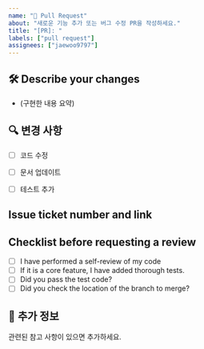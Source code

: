 ```yaml
---
name: "🔀 Pull Request"
about: "새로운 기능 추가 또는 버그 수정 PR을 작성하세요."
title: "[PR]: "
labels: ["pull request"]
assignees: ["jaewoo9797"]
---
```


## 🛠 Describe your changes
- (구현한 내용 요약)

## 🔍 변경 사항
- [ ] 코드 수정
- [ ] 문서 업데이트
- [ ] 테스트 추가


## Issue ticket number and link

## Checklist before requesting a review
- [ ] I have performed a self-review of my code
- [ ] If it is a core feature, I have added thorough tests.
- [ ] Did you pass the test code?
- [ ] Did you check the location of the branch to merge?

## 🚀 추가 정보
관련된 참고 사항이 있으면 추가하세요.